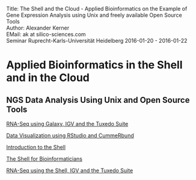 Title: The Shell and the Cloud - Applied Bioinformatics on the Example of Gene Expression Analysis using Unix and freely available Open Source Tools</br>
Author: Alexander Kerner</br>
EMail: ak at silico-sciences.com</br>
Seminar Ruprecht-Karls-Universität Heidelberg 2016-01-20 - 2016-01-22

# Applied Bioinformatics in the Shell and in the Cloud

## NGS Data Analysis Using Unix and Open Source Tools 

[RNA-Seq using Galaxy, IGV and the Tuxedo Suite](galaxy_rna-seq_tuxedo)

[Data Visualization using RStudio and CummeRbund](rstudio_cummerbund)

[Introduction to the Shell](shell_intro)

[The Shell for Bioinformaticians](shell_bioinformatics)

[RNA-Seq using the Shell, IGV and the Tuxedo Suite](shell_rna-seq_tuxedo)